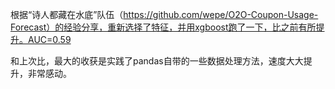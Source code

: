 根据“诗人都藏在水底”队伍（https://github.com/wepe/O2O-Coupon-Usage-Forecast）的经验分享，重新选择了特征，并用xgboost跑了一下，比之前有所提升。AUC=0.59

和上次比，最大的收获是实践了pandas自带的一些数据处理方法，速度大大提升，非常感动。
